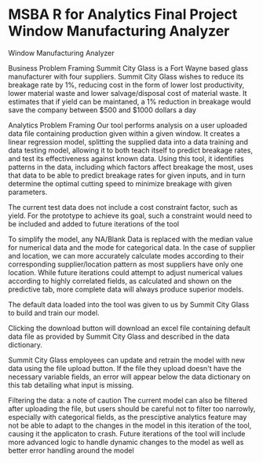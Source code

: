 # MSBA R for Analytics Final Project Window Manufacturing Analyzer
Window Manufacturing Analyzer

Business Problem Framing
Summit City Glass is a Fort Wayne based glass manufacturer with four suppliers. Summit City Glass wishes to reduce its breakage rate by 1%, reducing cost in the form of lower lost productivity, lower material waste and lower salvage/disposal cost of material waste. It estimates that if yield can be maintaned, a 1% reduction in breakage would save the company between $500 and $1000 dollars a day

Analytics Problem Framing
Our tool performs analysis on a user uploaded data file containing production given within a given window. It creates a linear regression model, splitting the supplied data into a data training and data testing model, allowing it to both teach itself to predict breakage rates, and test its effectiveness against known data. Using this tool, it identifies patterns in the data, including which factors affect breakage the most, uses that data to be able to predict breakage rates for given inputs, and in turn determine the optimal cutting speed to minimize breakage with given parameters.

The current test data does not include a cost constraint factor, such as yield. For the prototype to achieve its goal, such a constraint would need to be included and added to future iterations of the tool

To simplify the model, any NA/Blank Data is replaced with the median value for numerical data and the mode for categorical data. In the case of supplier and location, we can more accurately calculate modes according to their corresponding supplier/location pattern as most suppliers have only one location. While future iterations could attempt to adjust numerical values according to highly correlated fields, as calculated and shown on the predictive tab, more complete data will always produce superior models.

The default data loaded into the tool was given to us by Summit City Glass to build and train our model.

Clicking the download button will download an excel file containing default data file as provided by Summit City Glass and described in the data dictionary.

Summit City Glass employees can update and retrain the model with new data using the file upload button. If the file they upload doesn't have the necessary variable fields, an error will appear below the data dictionary on this tab detailing what input is missing.

Filtering the data: a note of caution
The current model can also be filtered after uploading the file, but users should be careful not to filter too narrowly, especially with categorical fields, as the presciptive analytics feature may not be able to adapt to the changes in the model in this iteration of the tool, causing it the applicaton to crash. Future iterations of the tool will include more advanced logic to handle dynamic changes to the model as well as better error handling around the model
